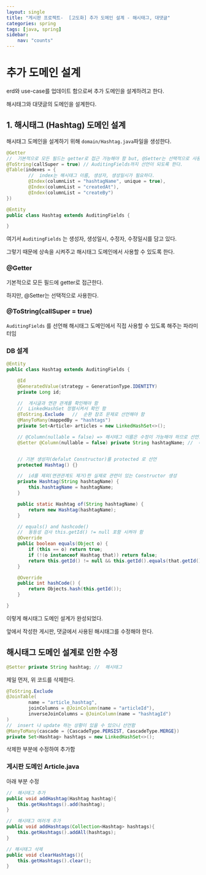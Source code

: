 ```yaml
---
layout: single
title: "게시판 프로젝트-  [고도화] 추가 도메인 설계 - 해시태그, 대댓글"
categories: spring
tags: [java, spring]
sidebar:
    nav: "counts"
---
```






# 추가 도메인 설계

erd와 use-case를 업데이트 함으로써 추가 도메인을 설계하려고 한다. 

해시태그와 대댓글의 도메인을 설계한다. 



## 1. 해시태그 (Hashtag) 도메인 설계

해시태그 도메인을 설계하기 위해 `domain/Hashtag.java`파일을 생성한다.



```java
@Getter 
//  기본적으로 모든 필드는 getter로 접근 가능해야 함 but, @Setter는 선택적으로 사용함
@ToString(callSuper = true) // AuditingFields까지 선언이 되도록 한다.
@Table(indexes = {
        //  index는 해시태그 이름, 생성자, 생성일시가 필요하다.
        @Index(columnList = "hashtagName", unique = true),
        @Index(columnList = "createdAt"),
        @Index(columnList = "createBy")
})

@Entity
public class Hashtag extends AuditingFields {

}
```

여기서 `AuditingFields` 는 생성자, 생성일시, 수정자, 수정일시를 담고 있다.

그렇기 때문에 상속을 시켜주고 해시태그 도메인에서 사용할 수 있도록 한다.



### @Getter

기본적으로 모든 필드에 getter로 접근한다.

하지만, @Setter는 선택적으로 사용한다.



### @ToString(callSuper = true)

`AuditingFields` 를 선언해 해시태그 도메인에서 직접 사용할 수 있도록 해주는 파라미터임



### DB 설계

```java
@Entity
public class Hashtag extends AuditingFields {

    @Id
    @GeneratedValue(strategy = GenerationType.IDENTITY)
    private Long id;

    //  게시글과 연관 관계를 확인해야 함
    //  LinkedHashSet 정렬시켜서 확인 함
    @ToString.Exclude   //  순환 참조 문제로 선언해야 함
    @ManyToMany(mappedBy = "hashtags")
    private Set<Article> articles = new LinkedHashSet<>();

    // @Column(nullable = false) => 해시태그 이름은 수정이 가능해야 하므로 선언함
    @Setter @Column(nullable = false) private String hashtagName; //  해시태그 이름


    // 기본 생성자(defalut Constructor)를 protected 로 선언
    protected Hashtag() {}

    //  id를 제외(연관관계도 제거)한 실제로 관련이 있는 Constructor 생성
    private Hashtag(String hashtagName) {
        this.hashtagName = hashtagName;
    }

    public static Hashtag of(String hashtagName) {
        return new Hashtag(hashtagName);
    }

    // equals() and hashcode()
    //  동등성 검사 this.getId() != null 포함 시켜야 함
    @Override
    public boolean equals(Object o) {
        if (this == o) return true;
        if (!(o instanceof Hashtag that)) return false;
        return this.getId() != null && this.getId().equals(that.getId());
    }

    @Override
    public int hashCode() {
        return Objects.hash(this.getId());
    }

}

```

이렇게 해시태그 도메인 설계가 완성되었다.

앞에서 작성한 게시판, 댓글에서 사용된 해시태그를 수정해야 한다.



## 해시태그 도메인 설계로 인한 수정

```java
@Setter private String hashtag; //  해시태그
```

제일 먼저, 위 코드를 삭제한다.



```java
@ToString.Exclude
@JoinTable(
        name = "article_hashtag",
        joinColumns = @JoinColumn(name = "articleId"),
        inverseJoinColumns = @JoinColumn(name = "hashtagId")
)
//  insert 나 update 하는 상황이 있을 수 있으니 선언함
@ManyToMany(cascade = {CascadeType.PERSIST, CascadeType.MERGE})
private Set<Hashtag> hashtags = new LinkedHashSet<>();
```

삭제한 부분에 수정하여 추가함



### 게시판 도메인 Article.java

아래 부분 수정 

```java
//  해시태그 추가
public void addHashtag(Hashtag hashtag){
    this.getHashtags().add(hashtag);
}

//  해시태그 여러개 추가
public void addHashtags(Collection<Hashtag> hashtags){
    this.getHashtags().addAll(hashtags);
}

// 해시태그 삭제
public void clearHashtags(){
    this.getHashtags().clear();
}
```





